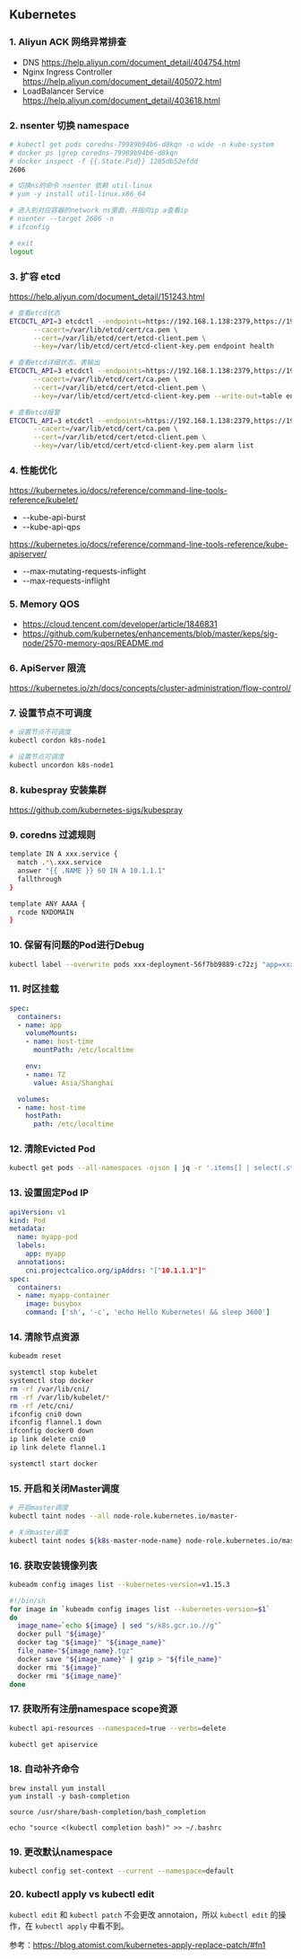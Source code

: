 ## Kubernetes
### 1. Aliyun ACK 网络异常排查
* DNS https://help.aliyun.com/document_detail/404754.html
* Nginx Ingress Controller https://help.aliyun.com/document_detail/405072.html
* LoadBalancer Service https://help.aliyun.com/document_detail/403618.html

### 2. nsenter 切换 namespace
```bash
# kubectl get pods coredns-79989b94b6-d8kqn -o wide -n kube-system
# docker ps |grep coredns-79989b94b6-d8kqn
# docker inspect -f {{.State.Pid}} 1285db52efdd
2606

# 切换ns的命令 nsenter 依赖 util-linux
# yum -y install util-linux.x86_64

# 进入到对应容器的network ns里面，并指向ip a查看ip
# nsenter --target 2606 -n
# ifconfig

# exit
logout
```

### 3. 扩容 etcd
https://help.aliyun.com/document_detail/151243.html
```bash
# 查看etcd状态
ETCDCTL_API=3 etcdctl --endpoints=https://192.168.1.138:2379,https://192.168.1.139:2379,https://192.168.1.140:2379 \
      --cacert=/var/lib/etcd/cert/ca.pem \
      --cert=/var/lib/etcd/cert/etcd-client.pem \
      --key=/var/lib/etcd/cert/etcd-client-key.pem endpoint health

# 查看etcd详细状态，表输出
ETCDCTL_API=3 etcdctl --endpoints=https://192.168.1.138:2379,https://192.168.1.139:2379,https://192.168.1.140:2379 \
      --cacert=/var/lib/etcd/cert/ca.pem \
      --cert=/var/lib/etcd/cert/etcd-client.pem \
      --key=/var/lib/etcd/cert/etcd-client-key.pem --write-out=table endpoint status      

# 查看etcd报警
ETCDCTL_API=3 etcdctl --endpoints=https://192.168.1.138:2379,https://192.168.1.139:2379,https://192.168.1.140:2379 \
      --cacert=/var/lib/etcd/cert/ca.pem \
      --cert=/var/lib/etcd/cert/etcd-client.pem \
      --key=/var/lib/etcd/cert/etcd-client-key.pem alarm list
```

### 4. 性能优化
https://kubernetes.io/docs/reference/command-line-tools-reference/kubelet/
* --kube-api-burst
* --kube-api-qps

https://kubernetes.io/docs/reference/command-line-tools-reference/kube-apiserver/
* --max-mutating-requests-inflight
* --max-requests-inflight

### 5. Memory QOS
* https://cloud.tencent.com/developer/article/1846831
* https://github.com/kubernetes/enhancements/blob/master/keps/sig-node/2570-memory-qos/README.md

### 6. ApiServer 限流
https://kubernetes.io/zh/docs/concepts/cluster-administration/flow-control/

### 7. 设置节点不可调度
```bash
# 设置节点不可调度
kubectl cordon k8s-node1

# 设置节点可调度
kubectl uncordon k8s-node1
```

### 8. kubespray 安装集群
https://github.com/kubernetes-sigs/kubespray

### 9. coredns 过滤规则
```bash
template IN A xxx.service {
  match .*\.xxx.service
  answer "{{ .NAME }} 60 IN A 10.1.1.1"
  fallthrough
}

template ANY AAAA {
  rcode NXDOMAIN
}
```
### 10. 保留有问题的Pod进行Debug
```bash
kubectl label --overwrite pods xxx-deployment-56f7bb9889-c72zj "app=xxx-bak" -n my-namespace
```

### 11. 时区挂载
```yaml
spec:
  containers:
  - name: app
    volumeMounts:
    - name: host-time
      mountPath: /etc/localtime

    env:
    - name: TZ
      value: Asia/Shanghai

  volumes:
  - name: host-time
    hostPath:
      path: /etc/localtime
```

### 12. 清除Evicted Pod
```bash
kubectl get pods --all-namespaces -ojson | jq -r '.items[] | select(.status.reason!=null) | select(.status.reason | contains("Evicted")) | .metadata.name + " " + .metadata.namespace' | xargs -n2 -l bash -c 'kubectl delete pods $0 --namespace=$1'
```

### 13. 设置固定Pod IP
```yaml
apiVersion: v1
kind: Pod
metadata:
  name: myapp-pod
  labels:
    app: myapp
  annotations:
    cni.projectcalico.org/ipAddrs: "["10.1.1.1"]"
spec:
  containers:
  - name: myapp-container
    image: busybox
    command: ['sh', '-c', 'echo Hello Kubernetes! && sleep 3600']
```

### 14. 清除节点资源
```bash
kubeadm reset

systemctl stop kubelet
systemctl stop docker
rm -rf /var/lib/cni/
rm -rf /var/lib/kubelet/*
rm -rf /etc/cni/
ifconfig cni0 down
ifconfig flannel.1 down
ifconfig docker0 down
ip link delete cni0
ip link delete flannel.1

systemctl start docker
```

### 15. 开启和关闭Master调度
```bash
# 开启master调度
kubectl taint nodes --all node-role.kubernetes.io/master-

# 关闭master调度
kubectl taint nodes ${k8s-master-node-name} node-role.kubernetes.io/master=:NoSchedule
```

### 16. 获取安装镜像列表
```bash
kubeadm config images list --kubernetes-version=v1.15.3

#!/bin/sh
for image in `kubeadm config images list --kubernetes-version=$1`
do
  image_name=`echo ${image} | sed "s/k8s.gcr.io.//g"`
  docker pull "${image}"
  docker tag "${image}" "${image_name}"
  file_name="${image_name}.tgz"
  docker save "${image_name}" | gzip > "${file_name}"
  docker rmi "${image}"
  docker rmi "${image_name}"
done
```

### 17. 获取所有注册namespace scope资源
```bash
kubectl api-resources --namespaced=true --verbs=delete

kubectl get apiservice
```

### 18. 自动补齐命令
```
brew install yum install
yum install -y bash-completion

source /usr/share/bash-completion/bash_completion

echo "source <(kubectl completion bash)" >> ~/.bashrc
```

### 19. 更改默认namespace
```bash
kubectl config set-context --current --namespace=default
```

### 20. kubectl apply vs kubectl edit
`kubectl edit` 和 `kubectl patch` 不会更改 annotaion，所以 `kubectl edit` 的操作，在 `kubectl apply` 中看不到。

参考：https://blog.atomist.com/kubernetes-apply-replace-patch/#fn1
